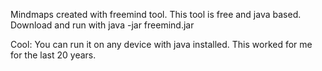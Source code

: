 
Mindmaps created with freemind tool.
This tool is free and java based.
Download and run with 
java -jar freemind.jar

Cool:
You can run it on any device with java installed.
This worked for me for the last 20 years.